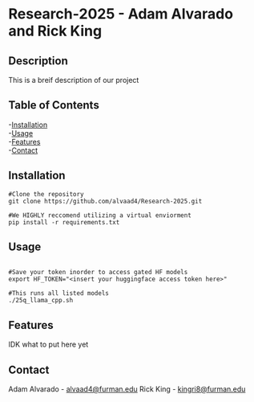 # Research-2025 - Adam Alvarado and Rick King
## Description
This is a breif description of our project

## Table of Contents
 -[Installation](#Installation)\
 -[Usage](#Usage)\
 -[Features](#Features)\
 -[Contact](#Contact)

 ## Installation
 ```
#Clone the repository
git clone https://github.com/alvaad4/Research-2025.git

#We HIGHLY reccomend utilizing a virtual enviorment
pip install -r requirements.txt
```

## Usage
```

#Save your token inorder to access gated HF models
export HF_TOKEN="<insert your huggingface access token here>"

#This runs all listed models
./25q_llama_cpp.sh

```

## Features
IDK what to put here yet

## Contact
Adam Alvarado - alvaad4@furman.edu
Rick King - kingri8@furman.edu
